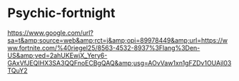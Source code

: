 # Psychic-fortnight
https://www.google.com/url?sa=t&amp;source=web&amp;rct=j&amp;opi=89978449&amp;url=https://www.fortnite.com/%40riegel25/8563-4532-8937%3Flang%3Den-US&amp;ved=2ahUKEwjX_Yery6-GAxVfJEQIHX3SA3QQFnoECBgQAQ&amp;usg=AOvVaw1xn1gFZDv1OUAjl03TQuY2
